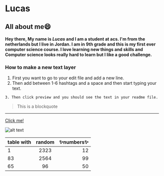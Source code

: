# Lucas 
## All about me😄
#### Hey there, My name is *Lucas* and I am a student at acs. I'm from the netherlands but I live in Jordan. I am in 9th grade and this is my first ever computer science course. I love learning new things and skills and Computer science looks really hard to learn but I like a good challenge. 

### How to make a new text layer
1. First you want to go to  your edit file and add a new line.
2. Then add between 1-6 hashtags and a space and then start typing your text.

`3. Then click preview and you should see the text in your readme file.`

> This is a blockquote

---
[Click me!](https://www.youtube.com/watch?v=dQw4w9WgXcQ)


![alt text](https://media.tenor.com/y2JXkY1pXkwAAAAC/cat-computer.gif "Logo Title Text 1")

| table with        | random| ✨numbers✨  |
| ------------- |:-------------:| -----:|
| 1      | 2323 | 12 |
| 83     | 2564      |  99  |
| 65     | 96      |    50 |


 

